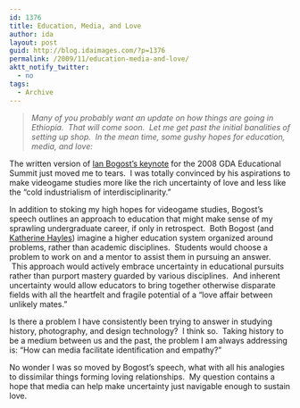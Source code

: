 ```yaml
---
id: 1376
title: Education, Media, and Love
author: ida
layout: post
guid: http://blog.idaimages.com/?p=1376
permalink: /2009/11/education-media-and-love/
aktt_notify_twitter:
  - no
tags:
  - Archive
---
```

> *Many of you probably want an update on how things are going in Ethiopia.  That will come soon.  Let me get past the initial banalities of setting up shop.  In the mean time, some gushy hopes for education, media, and love:*

The written version of <a href="http://www.bogost.com/writing/not_interdisciplinarity_but_lo.shtml" target="_blank">Ian Bogost’s keynote</a> for the 2008 GDA Educational Summit just moved me to tears.  I was totally convinced by his aspirations to make videogame studies more like the rich uncertainty of love and less like the “cold industrialism of interdisciplinarity.”

In addition to stoking my high hopes for videogame studies, Bogost’s speech outlines an approach to education that might make sense of my sprawling undergraduate career, if only in retrospect.  Both Bogost (and [Katherine Hayles][1]) imagine a higher education system organized around problems, rather than academic disciplines.  Students would choose a problem to work on and a mentor to assist them in pursuing an answer.  This approach would actively embrace uncertainty in educational pursuits rather than purport mastery guarded by various disciplines.  And inherent uncertainty would allow educators to bring together otherwise disparate fields with all the heartfelt and fragile potential of a “love affair between unlikely mates.”

Is there a problem I have consistently been trying to answer in studying history, photography, and design technology?  I think so.  Taking history to be a medium between us and the past, the problem I am always addressing is: “How can media facilitate identification and empathy?”

No wonder I was so moved by Bogost&#8217;s speech, what with all his analogies to dissimilar things forming loving relationships.  My question contains a hope that media can help make uncertainty just navigable enough to sustain love.

 [1]: http://www.mla.org/convention/conv_listings/256hayles